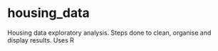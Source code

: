 # housing_data
Housing data exploratory analysis. Steps done to clean, organise and display results. Uses R
